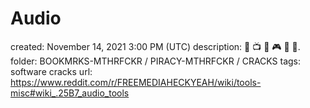 # Audio

created: November 14, 2021 3:00 PM (UTC)
description: 🍿 📺 🎵 🎮 📗 📱.
folder: BOOKMRKS-MTHRFCKR / PIRACY-MTHRFCKR / CRACKS
tags: software cracks
url: https://www.reddit.com/r/FREEMEDIAHECKYEAH/wiki/tools-misc#wiki_.25B7_audio_tools